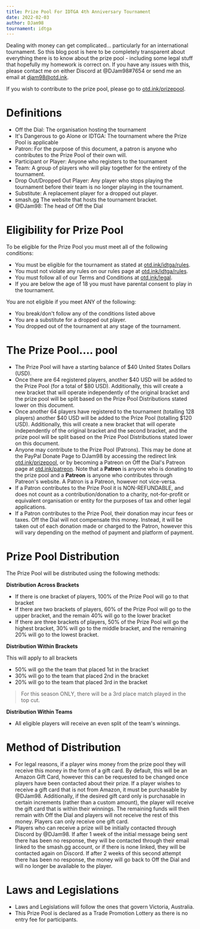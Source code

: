 ```yaml
---
title: Prize Pool For IDTGA 4th Anniversary Tournament
date: 2022-02-03
author: DJam98
tournament: idtga
---
```


Dealing with money can get complicated... particularly for an international tournament. So this blog post is here to be completely transparent about everything there is to know about the prize pool - including some legal stuff that hopefully my homework is correct on. If you have any issues with this, please contact me on either Discord at <Mention>@DJam98#7654</Mention> or send me an email at [djam98@otd.ink](mailto:djam98@otd.ink).

If you wish to contribute to the prize pool, please go to [otd.ink/prizepool](https://otd.ink/prizepool).

# Definitions
- Off the Dial: The organisation hosting the tournament
- It's Dangerous to go Alone or IDTGA: The tournament where the Prize Pool is applicable
- Patron: For the purpose of this document, a patron is anyone who contributes to the Prize Pool of their own will.
- Participant or Player: Anyone who registers to the tournament
- Team: A group of players who will play together for the entirety of the tournament.
- Drop Out/Dropped Out Player: Any player who stops playing the tournament before their team is no longer playing in the tournament.
- Substitute: A replacement player for a dropped out player.
- smash.gg The website that hosts the tournament bracket.
- <Mention>@DJam98</Mention>: The head of Off the Dial

# Eligibility for Prize Pool
To be eligible for the Prize Pool you must meet all of the following conditions:
- You must be eligible for the tournament as stated at [otd.ink/idtga/rules](https://otd.ink/idtga/rules).
-  You must not violate any rules on our rules page at [otd.ink/idtga/rules](https://otd.ink/idtga/rules).
- You must follow all of our Terms and Conditions at [otd.ink/legal](https://otd.ink/legal).
- If you are below the age of 18 you must have parental consent to play in the tournament.

You are not eligible if you meet ANY of the following:
- You break/don't follow any of the conditions listed above
- You are a substitute for a dropped out player.
- You dropped out of the tournament at any stage of the tournament.

# The Prize Pool.... pool
- The Prize Pool will have a starting balance of $40 United States Dollars (USD). 
- Once there are 64 registered players, another $40 USD will be added to the Prize Pool (for a total of $80 USD). Additionally, this will create a new bracket that will operate independently of the original bracket and the prize pool will be split based on the Prize Pool Distributions stated lower on this document. 
- Once another 64 players have registered to the tournament (totalling 128 players) another $40 USD will be added to the Prize Pool (totalling $120 USD). Additionally, this will create a new bracket that will operate independently of the original bracket and the second bracket, and the prize pool will be split based on the Prize Pool Distributions stated lower on this document. 
- Anyone may contribute to the Prize Pool (Patrons). This may be done at the PayPal Donate Page to <Mention>DJam98</Mention> by accessing the redirect link [otd.ink/prizepool](https://otd.ink/prizepool), or by becoming a Patreon on Off the Dial's Patreon page at [otd.ink/patreon](https://otd.ink/patreon). Note that a **Patron** is anyone who is donating to the prize pool and a **Patreon** is anyone who contributes through Patreon's website. A Patron is a Patreon, however not vice-versa.
- If a Patron contributes to the Prize Pool it is NON-REFUNDABLE, and does not count as a contribution/donation to a charity, not-for-profit or equivalent organisation or entity for the purposes of tax and other legal applications.
- If a Patron contributes to the Prize Pool, their donation may incur fees or taxes. Off the Dial will not compensate this money. Instead, it will be taken out of each donation made or charged to the Patron, however this will vary depending on the method of payment and platform of payment.

# Prize Pool Distribution

The Prize Pool will be distributed using the following methods:

**Distribution Across Brackets**
- If there is one bracket of players, 100% of the Prize Pool will go to that bracket
- If there are two brackets of players, 60% of the Prize Pool will go to the upper bracket, and the remain 40% will go to the lower bracket
- If there are three brackets of players, 50% of the Prize Pool will go the highest bracket, 30% will go to the middle bracket, and the remaining 20% will go to the lowest bracket.

**Distribution Within Brackets**

This will apply to all brackets
- 50% will go the the team that placed 1st in the bracket
- 30% will go to the team that placed 2nd in the bracket
- 20% will go to the team that placed 3rd in the bracket
> For this season ONLY, there will be a 3rd place match played in the top cut.

**Distribution Within Teams**
- All eligible players will receive an even split of the team's winnings.

# Method of Distribution
- For legal reasons, if a player wins money from the prize pool they will receive this money in the form of a gift card. By default, this will be an Amazon Gift Card, however this can be requested to be changed once players have been contacted about their prize. If a player wishes to receive a gift card that is not from Amazon, it must be purchasable by <Mention>@DJam98</Mention>. Additionally, if the desired gift card only is purchasable in certain increments (rather than a custom amount), the player will receive the gift card that is within their winnings. The remaining funds will then remain with Off the Dial and players will not receive the rest of this money. Players can only receive one gift card.
- Players who can receive a prize will be initially contacted through Discord by <Mention>@DJam98</Mention>. If after 1 week of the initial message being sent there has been no response, they will be contacted through their email linked to the smash.gg account, or if there is none linked, they will be contacted again on Discord. If after 2 weeks of this second attempt there has been no response, the money will go back to Off the Dial and will no longer be available to the player.

# Laws and Legislations
- Laws and Legislations will follow the ones that govern Victoria, Australia.
- This Prize Pool is declared as a Trade Promotion Lottery as there is no entry fee for participants.